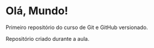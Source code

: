 # Olá, Mundo!
 Primeiro repositório do curso de Git e GitHub versionado.
 
Repositório criado durante a aula.